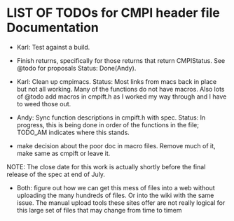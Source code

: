 LIST OF TODOs for CMPI header file Documentation
================================================

* Karl: Test against a build.

* Finish returns, specifically for those returns that return CMPIStatus.
  See @todo for proposals
  Status: Done(Andy).

* Karl: Clean up cmpimacs.
  Status: Most links from macs back in place but not all working.  Many of the
  functions do not have macros.  Also lots of @todo add macros in cmpift.h
  as I worked my way through and I have to weed those out.

* Andy: Sync function descriptions in cmpift.h with spec.
  Status: In progress, this is being done in order of the functions in the file;
  TODO_AM indicates where this stands.

* make decision about the poor doc in macro files. Remove much of it, make same
as cmpift or leave it.

NOTE: The close date for this work is actually shortly before the final release
of the spec at end of July.

* Both: figure out how we can get this mess of files into a web without uploading the
many hundreds of files. Or into the wiki with the same issue. The manual upload
tools these sites offer are not really logical for this large set of files that
may change from time to timem 



